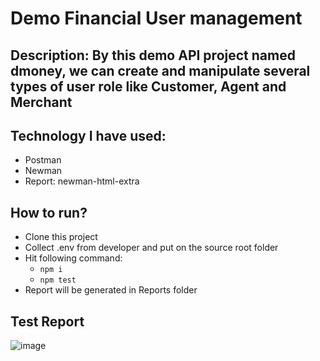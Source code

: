 # Demo Financial User management
## Description: By this demo API project named dmoney, we can create and manipulate several types of user role like Customer, Agent and Merchant

## Technology I have used:
 - Postman
 - Newman
 - Report: newman-html-extra

## How to run?
 - Clone this project
 - Collect .env from developer and put on the source root folder
 - Hit following command:
    - ``` npm i ```
    - ``` npm test ```
  - Report will be generated in Reports folder

## Test Report
![image](https://github.com/user-attachments/assets/c6bd195c-2895-4b9c-b76a-7f338ebd73e4)
